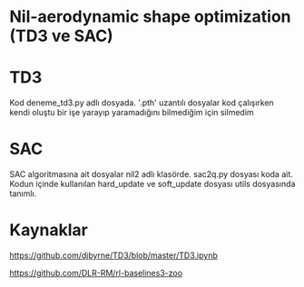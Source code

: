 # Nil-aerodynamic shape optimization (TD3 ve SAC)
# TD3
Kod deneme_td3.py adlı dosyada.
'.pth' uzantılı dosyalar kod çalışırken kendi oluştu bir işe yarayıp yaramadığını bilmediğim için silmedim

# SAC
SAC algoritmasına ait dosyalar nil2 adlı klasörde.
sac2q.py dosyası koda ait.
Kodun içinde kullanılan hard_update ve soft_update dosyası utils dosyasında tanımlı.

# Kaynaklar
https://github.com/djbyrne/TD3/blob/master/TD3.ipynb

https://github.com/DLR-RM/rl-baselines3-zoo
